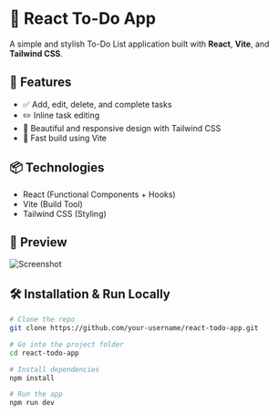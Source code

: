 # 📝 React To-Do App

A simple and stylish To-Do List application built with **React**, **Vite**, and **Tailwind CSS**.

## 🚀 Features

- ✅ Add, edit, delete, and complete tasks
- ✏️ Inline task editing
- 🌈 Beautiful and responsive design with Tailwind CSS
- 💾 Fast build using Vite

## 📦 Technologies

- React (Functional Components + Hooks)
- Vite (Build Tool)
- Tailwind CSS (Styling)

## 📸 Preview

![Screenshot](screenshot.png) <!-- optional: add a screenshot of your app -->

## 🛠️ Installation & Run Locally

```bash
# Clone the repo
git clone https://github.com/your-username/react-todo-app.git

# Go into the project folder
cd react-todo-app

# Install dependencies
npm install

# Run the app
npm run dev
